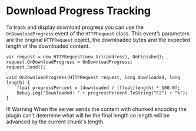 # Download Progress Tracking
To track and display download progress you can use the `OnDownloadProgress` event of the `HTTPRequest` class. This event’s parameters are the original `HTTPRequest` object, the downloaded bytes and the expected length of the downloaded content.

```language-csharp
var request = new HTTPRequest(new Uri(address), OnFinished);
request.OnDownloadProgress = OnDownloadProgress;
request.Send();

void OnDownloadProgress(HTTPRequest request, long downloaded, long length) {
	float progressPercent = (downloaded / (float)length) * 100.0f;
	Debug.Log("Downloaded: " + progressPercent.ToString("F2") + "%");
}
```

!!! Warning
	When the server sends the content with chunked encoding the plugin can't determine what will be the final length so length will be advanced by the current chunk's length.